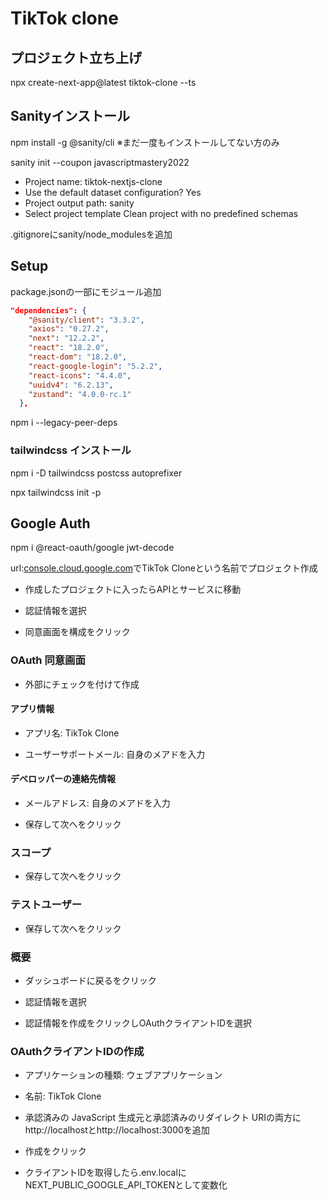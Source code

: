 # TikTok clone

## プロジェクト立ち上げ

npx create-next-app@latest tiktok-clone --ts

## Sanityインストール

npm install -g @sanity/cli
※まだ一度もインストールしてない方のみ

sanity init --coupon javascriptmastery2022

- Project name: tiktok-nextjs-clone
- Use the default dataset configuration? Yes
- Project output path: sanity
- Select project template Clean project with no predefined schemas

.gitignoreにsanity/node_modulesを追加

## Setup

package.jsonの一部にモジュール追加
```json
"dependencies": {
    "@sanity/client": "3.3.2",
    "axios": "0.27.2",
    "next": "12.2.2",
    "react": "18.2.0",
    "react-dom": "18.2.0",
    "react-google-login": "5.2.2",
    "react-icons": "4.4.0",
    "uuidv4": "6.2.13",
    "zustand": "4.0.0-rc.1"
  },
```

npm i --legacy-peer-deps

### tailwindcss インストール

npm i -D tailwindcss postcss autoprefixer

npx tailwindcss init -p

## Google Auth

npm i @react-oauth/google jwt-decode

url:[console.cloud.google.com](console.cloud.google.com)でTikTok Cloneという名前でプロジェクト作成

- 作成したプロジェクトに入ったらAPIとサービスに移動

- 認証情報を選択

- 同意画面を構成をクリック

### OAuth 同意画面

- 外部にチェックを付けて作成

#### アプリ情報

- アプリ名: TikTok Clone

- ユーザーサポートメール: 自身のメアドを入力

#### デベロッパーの連絡先情報

- メールアドレス: 自身のメアドを入力

- 保存して次へをクリック

### スコープ

- 保存して次へをクリック

### テストユーザー

- 保存して次へをクリック

### 概要

- ダッシュボードに戻るをクリック

- 認証情報を選択

- 認証情報を作成をクリックしOAuthクライアントIDを選択

### OAuthクライアントIDの作成

- アプリケーションの種類: ウェブアプリケーション

- 名前: TikTok Clone

- 承認済みの JavaScript 生成元と承認済みのリダイレクト URIの両方に http://localhostとhttp://localhost:3000を追加

- 作成をクリック

- クライアントIDを取得したら.env.localにNEXT_PUBLIC_GOOGLE_API_TOKENとして変数化
